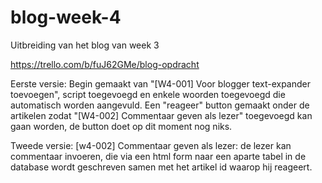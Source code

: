 # blog-week-4

Uitbreiding van het blog van week 3

https://trello.com/b/fuJ62GMe/blog-opdracht

Eerste versie: 
Begin gemaakt van "[W4-001] Voor blogger text-expander toevoegen", script toegevoegd en enkele woorden toegevoegd die automatisch worden aangevuld.
Een "reageer" button gemaakt onder de artikelen zodat "[W4-002] Commentaar geven als lezer" toegevoegd kan gaan worden, de button doet op dit moment nog niks.

Tweede versie:
[w4-002] Commentaar geven als lezer: de lezer kan commentaar invoeren, die via een html form naar een aparte tabel in de database wordt geschreven samen met het artikel id waarop hij reageert. 
